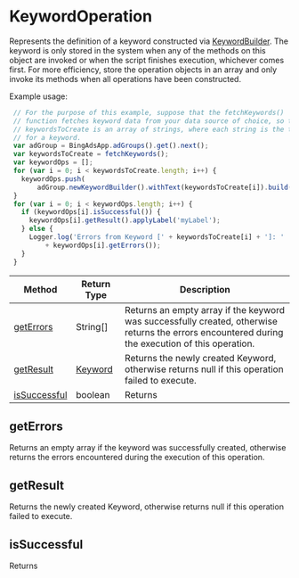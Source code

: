 # KeywordOperation
Represents the definition of a keyword constructed via [KeywordBuilder](./KeywordBuilder). The keyword is only stored in the system when any of the methods on this object are invoked or when the script finishes execution, whichever comes first. For more efficiency, store the operation objects in an array and only invoke its methods when all operations have been constructed.

Example usage:
```javascript
 // For the purpose of this example, suppose that the fetchKeywords()
 // function fetches keyword data from your data source of choice, so that
 // keywordsToCreate is an array of strings, where each string is the text
 // for a keyword.
 var adGroup = BingAdsApp.adGroups().get().next();
 var keywordsToCreate = fetchKeywords();
 var keywordOps = [];
 for (var i = 0; i < keywordsToCreate.length; i++) {
   keywordOps.push(
       adGroup.newKeywordBuilder().withText(keywordsToCreate[i]).build());
 }
 for (var i = 0; i < keywordOps.length; i++) {
   if (keywordOps[i].isSuccessful()) {
     keywordOps[i].getResult().applyLabel('myLabel');
   } else {
     Logger.log('Errors from Keyword [' + keywordsToCreate[i] + ']: '
         + keywordOps[i].getErrors());
   }
 }
```

|Method|Return Type|Description|
|-|-|-
[getErrors](#geterrors)|String[]|Returns an empty array if the keyword was successfully created, otherwise returns the errors encountered during the execution of this operation.<br />
[getResult](#getresult)|[Keyword](./Keyword)|Returns the newly created Keyword, otherwise returns null if this operation failed to execute.<br />
[isSuccessful](#issuccessful)|boolean|Returns <br />

## <a name="geterrors"></a>getErrors
Returns an empty array if the keyword was successfully created, otherwise returns the errors encountered during the execution of this operation.


## <a name="getresult"></a>getResult
Returns the newly created Keyword, otherwise returns null if this operation failed to execute.


## <a name="issuccessful"></a>isSuccessful
Returns 


